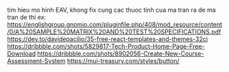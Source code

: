 tim hieu mo hinh EAV, khong fix cung cac thuoc tinh cua ma tran ra de
ma tran de thi
ex: https://englishgroup.gnomio.com/pluginfile.php/408/mod_resource/content/0/A%20SAMPLE%20MATRIX%20AND%20TEST%20SPECIFICATIONS.pdf
https://dev.to/davidepacilio/35-free-react-templates-and-themes-32ci
https://dribbble.com/shots/5829817-Tech-Product-Home-Page-Free-Download
https://dribbble.com/shots/8902056-Create-New-Course-Assessment-System
https://mui-treasury.com/styles/button/

